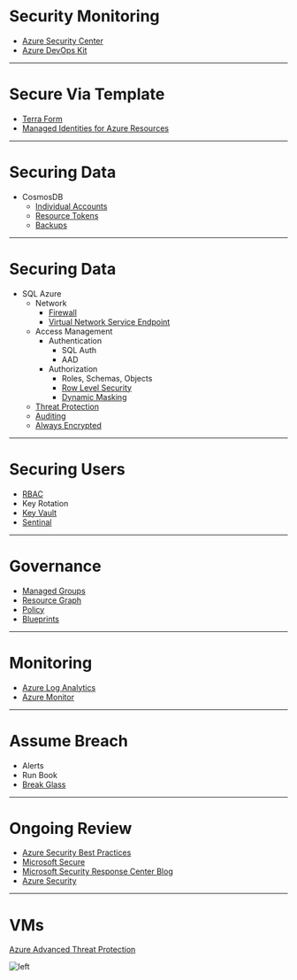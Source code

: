 
# Security Monitoring
* [Azure Security Center](https://portal.azure.com/#blade/Microsoft_Azure_Security/SecurityMenuBlade/0)
* [Azure DevOps Kit](https://github.com/azsk/DevOpsKit)


---
# Secure Via Template
* [Terra Form](https://www.terraform.io/docs/providers/azurerm/)
* [Managed Identities for Azure Resources](https://docs.microsoft.com/en-us/azure/active-directory/managed-identities-azure-resources/overview)
---
# Securing Data
* CosmosDB
    * [Individual Accounts](https://docs.microsoft.com/en-us/azure/cosmos-db/secure-access-to-data)   
    * [Resource Tokens](https://docs.microsoft.com/en-us/azure/cosmos-db/secure-access-to-data#resource-tokens)
    * [Backups](https://docs.microsoft.com/en-us/azure/cosmos-db/online-backup-and-restore)
---
# Securing Data
* SQL Azure
    * Network
        * [Firewall](https://docs.microsoft.com/en-us/azure/sql-database/sql-database-firewall-configure)
        * [Virtual Network Service Endpoint](https://docs.microsoft.com/en-us/azure/virtual-network/virtual-network-service-endpoints-overview) 
    * Access Management 
        * Authentication
            * SQL Auth 
            * AAD
        * Authorization
            * Roles, Schemas, Objects
            * [Row Level Security](https://docs.microsoft.com/en-us/sql/relational-databases/security/row-level-security?view=sql-server-2017)
            * [Dynamic Masking](https://docs.microsoft.com/en-us/azure/sql-database/sql-database-dynamic-data-masking-get-started)
    * [Threat Protection](https://docs.microsoft.com/en-us/azure/sql-database/sql-database-auditing)
    * [Auditing](https://docs.microsoft.com/en-us/azure/sql-database/sql-database-auditing)
    * [Always Encrypted](https://docs.microsoft.com/en-us/sql/relational-databases/security/encryption/always-encrypted-database-engine?view=sql-server-2017)

---
# Securing Users
* [RBAC](https://docs.microsoft.com/en-us/azure/role-based-access-control/role-assignments-portal)
* Key Rotation
* [Key Vault](https://docs.microsoft.com/en-us/azure/key-vault/basic-concepts)
* [Sentinal](https://azure.microsoft.com/en-us/services/azure-sentinel/)

---


# Governance

* [Managed Groups](https://docs.microsoft.com/en-us/azure/governance/management-groups/overview)
* [Resource Graph](https://docs.microsoft.com/en-us/azure/governance/resource-graph/)
* [Policy](https://docs.microsoft.com/en-us/azure/governance/policy/)
* [Blueprints](https://docs.microsoft.com/en-us/azure/governance/blueprints/)

---


# Monitoring
* [Azure Log Analytics](https://ms.portal.azure.com/#blade/HubsExtension/Resources/resourceType/Microsoft.OperationalInsights%2Fworkspaces)
* [Azure Monitor](https://ms.portal.azure.com/#blade/Microsoft_Azure_Monitoring/AzureMonitoringBrowseBlade/overview)

---

# Assume Breach
* Alerts
* Run Book
* [Break Glass](https://docs.microsoft.com/en-us/azure/active-directory/users-groups-roles/directory-emergency-access)


---

# Ongoing Review
* [Azure Security Best Practices](https://docs.microsoft.com/en-us/azure/security/security-best-practices-and-patterns)
* [Microsoft Secure](https://cloudblogs.microsoft.com/microsoftsecure/)
* [Microsoft Security Response Center Blog](https://blogs.technet.microsoft.com/msrc/)
* [Azure Security](https://azure.microsoft.com/en-us/blog/topics/security/)
---
# VMs
[Azure Advanced Threat Protection](https://docs.microsoft.com/en-us/azure/security/azure-threat-detection)

![left](https://docs.microsoft.com/en-us/azure/security/media/azure-threat-detection/azure-threat-detection-fig1.png)